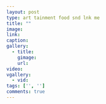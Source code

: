 ```yaml
---
layout: post
type: art tainment food snd lnk me
title: ""
image: 
link: 
caption: 
gallery:
  - title: 
    gimage: 
    url: 
video: 
vgallery:
  - vid: 
tags: ['', '']
comments: true
---
```

